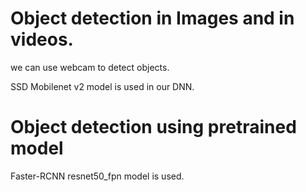 
# Object detection in Images and in videos.

we can use webcam to detect objects.

SSD Mobilenet v2 model is used in our DNN.



# Object detection using pretrained model

Faster-RCNN resnet50_fpn model is used. 

